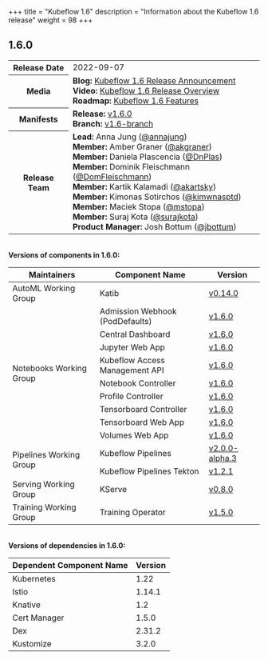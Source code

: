 +++
title = "Kubeflow 1.6"
description = "Information about the Kubeflow 1.6 release"
weight = 98
+++

## 1.6.0

<div class="table-responsive">
<table class="table table-bordered">
  <tbody>
    <tr>
      <th class="table-light">Release Date</th>
      <td>
        2022-09-07
      </td>
    </tr>
    <tr>
      <th class="table-light">Media</th>
      <td>
        <b>Blog:</b> 
          <a href="https://blog.kubeflow.org/kubeflow-1.6-release/">Kubeflow 1.6 Release Announcement</a>
        <br>
        <b>Video:</b> 
          <a href="https://www.youtube.com/watch?v=RR1xSfnFGGI">Kubeflow 1.6 Release Overview</a>
        <br>
        <b>Roadmap:</b>
          <a href="https://github.com/kubeflow/kubeflow/blob/master/ROADMAP.md#kubeflow-16-release-delivered-september-2022">Kubeflow 1.6 Features</a>
      </td>
    </tr>
    <tr>
      <th class="table-light">Manifests</th>
      <td>
        <b>Release:</b> 
          <a href="https://github.com/kubeflow/manifests/releases/tag/v1.6.0">v1.6.0</a>
        <br>
        <b>Branch:</b>
          <a href="https://github.com/kubeflow/manifests/tree/v1.6-branch">v1.6-branch</a>
      </td>
    </tr>
    <tr>
      <th class="table-light">Release Team</th>
      <td>
        <b>Lead:</b> Anna Jung (<a href="https://github.com/annajung">@annajung</a>)
        <br>
        <b>Member:</b> Amber Graner (<a href="https://github.com/akgraner">@akgraner</a>)
        <br>
        <b>Member:</b> Daniela Plascencia (<a href="https://github.com/DnPlas">@DnPlas</a>)
        <br>
        <b>Member:</b> Dominik Fleischmann (<a href="https://github.com/DomFleischmann">@DomFleischmann</a>)
        <br>
        <b>Member:</b> Kartik Kalamadi (<a href="https://github.com/akartsky">@akartsky</a>)
        <br>
        <b>Member:</b> Kimonas Sotirchos (<a href="https://github.com/kimwnasptd">@kimwnasptd</a>)
        <br>
        <b>Member:</b> Maciek Stopa (<a href="https://github.com/mstopa">@mstopa</a>)
        <br>
        <b>Member:</b> Suraj Kota (<a href="https://github.com/surajkota">@surajkota</a>)
        <br>
        <b>Product Manager:</b> Josh Bottum (<a href="https://github.com/jbottum">@jbottum</a>)
      </td>
    </tr>
  </tbody>
</table>
</div>

<br>
<b>Versions of components in 1.6.0:</b>

<div class="table-responsive">
<table class="table table-bordered">
    <thead class="thead-light">
      <tr>
        <th>Maintainers</th>
        <th>Component Name</th>
        <th>Version</th>
      </tr>
    </thead>
  <tbody>
      <!-- ======================= -->
      <!-- AutoML Working Group -->
      <!-- ======================= -->
      <tr>
        <td rowspan="1" class="align-middle">AutoML Working Group</td>
        <td>Katib</td>
        <td>
          <a href="https://github.com/kubeflow/katib/releases/tag/v0.14.0">v0.14.0</a>
        </td>
      </tr>
      <!-- ======================= -->
      <!-- Notebooks Working Group -->
      <!-- ======================= -->
      <tr>
        <td rowspan="9" class="align-middle">Notebooks Working Group</td>
        <td>Admission Webhook (PodDefaults)</td>
        <td>
          <a href="https://github.com/kubeflow/kubeflow/tree/v1.6.0/components/admission-webhook">v1.6.0</a>
        </td>
      </tr>
      <tr>
        <td>Central Dashboard</td>
        <td>
          <a href="https://github.com/kubeflow/kubeflow/tree/v1.6.0/components/centraldashboard">v1.6.0</a>
        </td>
      </tr>
      <tr>
        <td>Jupyter Web App</td>
        <td>
          <a href="https://github.com/kubeflow/kubeflow/tree/v1.6.0/components/crud-web-apps/jupyter">v1.6.0</a>
        </td>
      </tr>
      <tr>
        <td>Kubeflow Access Management API</td>
        <td>
          <a href="https://github.com/kubeflow/kubeflow/tree/v1.6.0/components/access-management">v1.6.0</a>
        </td>
      </tr>
      <tr>
        <td>Notebook Controller</td>
        <td>
          <a href="https://github.com/kubeflow/kubeflow/tree/v1.6.0/components/notebook-controller">v1.6.0</a>
        </td>
      </tr>
      <tr>
        <td>Profile Controller</td>
        <td>
          <a href="https://github.com/kubeflow/kubeflow/tree/v1.6.0/components/profile-controller">v1.6.0</a>
        </td>
      </tr>
      <tr>
        <td>Tensorboard Controller</td>
        <td>
          <a href="https://github.com/kubeflow/kubeflow/tree/v1.6.0/components/notebook-controller">v1.6.0</a>
        </td>
      </tr>
      <tr>
        <td>Tensorboard Web App</td>
        <td>
          <a href="https://github.com/kubeflow/kubeflow/tree/v1.6.0/components/crud-web-apps/volumes">v1.6.0</a>
        </td>
      </tr>
      <tr>
        <td>Volumes Web App</td>
        <td>
          <a href="https://github.com/kubeflow/kubeflow/tree/v1.6.0/components/crud-web-apps/tensorboards">v1.6.0</a>
        </td>
      </tr>
      <!-- ======================= -->
      <!-- Pipelines Working Group -->
      <!-- ======================= -->
      <tr>
        <td rowspan="2" class="align-middle">Pipelines Working Group</td>
        <td>Kubeflow Pipelines</td>
        <td>
          <a href="https://github.com/kubeflow/pipelines/releases/tag/2.0.0-alpha.3">v2.0.0-alpha.3</a>
        </td>
      </tr>
      <tr>
        <td>Kubeflow Pipelines Tekton</td>
        <td>
          <a href="https://github.com/kubeflow/kfp-tekton/releases/tag/v1.2.1">v1.2.1</a>
        </td>
      </tr>
      <!-- ======================= -->
      <!-- Serving Working Group -->
      <!-- ======================= -->
      <tr>
        <td rowspan="1" class="align-middle">Serving Working Group</td>
        <td>KServe</td>
        <td>
          <a href="https://github.com/kserve/kserve/releases/tag/v0.8.0">v0.8.0</a>
        </td>
      </tr>
      <!-- ======================= -->
      <!-- Training Working Group -->
      <!-- ======================= -->
      <tr>
        <td rowspan="1" class="align-middle">Training Working Group</td>
        <td>Training Operator</td>
        <td>
          <a href="https://github.com/kubeflow/training-operator/releases/tag/v1.5.0">v1.5.0</a>
        </td>
      </tr>
  </tbody>
</table>
</div>

<br>
<b>Versions of dependencies in 1.6.0:</b>

<div class="table-responsive">
<table class="table table-bordered">
    <thead class="thead-light">
      <tr>
        <th>Dependent Component Name</th>
        <th>Version</th>
      </tr>
    </thead>
  <tbody>
      <!-- ======================= -->
      <!-- Kubernetes -->
      <!-- ======================= -->
      <tr>
        <td rowspan="1" class="align-middle">Kubernetes</td>
        <td>
          1.22
        </td>
      </tr>
      <!-- ======================= -->
      <!-- Istio -->
      <!-- ======================= -->
      <tr>
        <td rowspan="1" class="align-middle">Istio</td>
        <td>
          1.14.1
        </td>
      </tr>
      <!-- ======================= -->
      <!-- Knative  -->
      <!-- ======================= -->
      <tr>
        <td rowspan="1" class="align-middle">Knative</td>
        <td>
          1.2
        </td>
      </tr>
      <!-- ======================= -->
      <!-- Cert Manager  -->
      <!-- ======================= -->
      <tr>
        <td rowspan="1" class="align-middle">Cert Manager</td>
        <td>
          1.5.0
        </td>
      </tr>
      <!-- ======================= -->
      <!-- Dex  -->
      <!-- ======================= -->
      <tr>
        <td rowspan="1" class="align-middle">Dex</td>
        <td>
          2.31.2
        </td>
      </tr>
      <!-- ======================= -->
      <!-- Kustomize  -->
      <!-- ======================= -->
      <tr>
        <td rowspan="1" class="align-middle">Kustomize</td>
        <td>
          3.2.0
        </td>
      </tr>
  </tbody>
</table>
</div>
